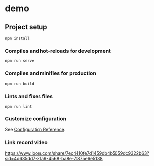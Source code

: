 # demo

## Project setup

```
npm install
```

### Compiles and hot-reloads for development

```
npm run serve
```

### Compiles and minifies for production

```
npm run build
```

### Lints and fixes files

```
npm run lint
```

### Customize configuration

See [Configuration Reference](https://cli.vuejs.org/config/).

### Link record video

https://www.loom.com/share/7ec4410fe7d1459db4b5059dc9322b63?sid=4d635dd7-81a9-4568-ba8e-7f875e6e5138
